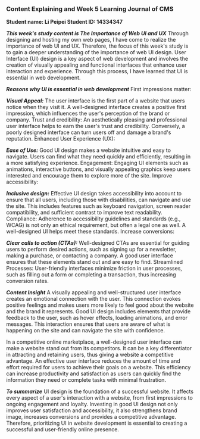 ### Content Explaining and Week 5 Learning Journal of CMS
**Student name: Li Peipei 
Student ID: 14334347**

***This week's study content is The Importance of Web UI and UX***
Through designing and hosting my own web pages, I have come to realize the importance of web UI and UX. Therefore, the focus of this week's study is to gain a deeper understanding of the importance of web UI design. User Interface (UI) design is a key aspect of web development and involves the creation of visually appealing and functional interfaces that enhance user interaction and experience. Through this process, I have learned that UI is essential in web development.

***Reasons why UI is essential in web development***
First impressions matter:

***Visual Appeal:*** The user interface is the first part of a website that users notice when they visit it. A well-designed interface creates a positive first impression, which influences the user's perception of the brand or company.
Trust and credibility: An aesthetically pleasing and professional user interface helps to earn the user's trust and credibility. Conversely, a poorly designed interface can turn users off and damage a brand's reputation.
Enhanced User Experience (UX):

***Ease of Use:*** Good UI design makes a website intuitive and easy to navigate. Users can find what they need quickly and efficiently, resulting in a more satisfying experience.
Engagement: Engaging UI elements such as animations, interactive buttons, and visually appealing graphics keep users interested and encourage them to explore more of the site.
Improve accessibility:

***Inclusive design:*** Effective UI design takes accessibility into account to ensure that all users, including those with disabilities, can navigate and use the site. This includes features such as keyboard navigation, screen reader compatibility, and sufficient contrast to improve text readability.
Compliance: Adherence to accessibility guidelines and standards (e.g., WCAG) is not only an ethical requirement, but often a legal one as well. A well-designed UI helps meet these standards.
Increase conversions:

***Clear calls to action (CTAs):*** Well-designed CTAs are essential for guiding users to perform desired actions, such as signing up for a newsletter, making a purchase, or contacting a company. A good user interface ensures that these elements stand out and are easy to find.
Streamlined Processes: User-friendly interfaces minimize friction in user processes, such as filling out a form or completing a transaction, thus increasing conversion rates.


***Content Insight***
A visually appealing and well-structured user interface creates an emotional connection with the user. This connection evokes positive feelings and makes users more likely to feel good about the website and the brand it represents. Good UI design includes elements that provide feedback to the user, such as hover effects, loading animations, and error messages. This interaction ensures that users are aware of what is happening on the site and can navigate the site with confidence.

In a competitive online marketplace, a well-designed user interface can make a website stand out from its competitors. It can be a key differentiator in attracting and retaining users, thus giving a website a competitive advantage. An effective user interface reduces the amount of time and effort required for users to achieve their goals on a website. This efficiency can increase productivity and satisfaction as users can quickly find the information they need or complete tasks with minimal frustration.

***To summarize***
UI design is the foundation of a successful website. It affects every aspect of a user's interaction with a website, from first impressions to ongoing engagement and loyalty. Investing in good UI design not only improves user satisfaction and accessibility, it also strengthens brand image, increases conversions and provides a competitive advantage. Therefore, prioritizing UI in website development is essential to creating a successful and user-friendly online presence.
